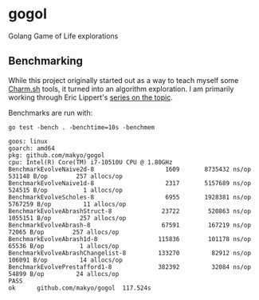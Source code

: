# gogol
Golang Game of Life explorations

## Benchmarking

While this project originally started out as a way to teach myself some [Charm.sh](https://charm.sh) tools, it turned into an algorithm exploration. I am primarily working through Eric Lippert's [series on the topic](https://conwaylife.com/wiki/Tutorials/Coding_Life_simulators).

Benchmarks are run with:

    go test -bench . -benchtime=10s -benchmem

```
goos: linux
goarch: amd64
pkg: github.com/makyo/gogol
cpu: Intel(R) Core(TM) i7-10510U CPU @ 1.80GHz
BenchmarkEvolveNaive2d-8            	    1609	   8735432 ns/op	  531148 B/op	     257 allocs/op
BenchmarkEvolveNaive1d-8            	    2317	   5157689 ns/op	  524515 B/op	       1 allocs/op
BenchmarkEvolveScholes-8            	    6955	   1928381 ns/op	 5767259 B/op	      11 allocs/op
BenchmarkEvolveAbrashStruct-8       	   23722	    520863 ns/op	 1055151 B/op	     257 allocs/op
BenchmarkEvolveAbrash-8             	   67591	    167219 ns/op	   72065 B/op	     257 allocs/op
BenchmarkEvolveAbrash1d-8           	  115836	    101178 ns/op	   65536 B/op	       1 allocs/op
BenchmarkEvolveAbrashChangelist-8   	  133270	     82912 ns/op	  106091 B/op	      14 allocs/op
BenchmarkEvolvePrestafford1-8       	  382392	     32084 ns/op	   54899 B/op	      24 allocs/op
PASS
ok  	github.com/makyo/gogol	117.524s
```
